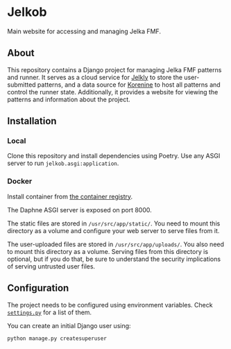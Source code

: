 # Jelkob

Main website for accessing and managing Jelka FMF.

## About

This repository contains a Django project for managing Jelka FMF patterns and runner.
It serves as a cloud service for [Jelkly](https://github.com/Jelka-FMF/Jelkly) to store
the user-submitted patterns, and a data source for [Korenine](https://github.com/Jelka-FMF/Korenine)
to host all patterns and control the runner state. Additionally, it provides a website
for viewing the patterns and information about the project.

## Installation

### Local

Clone this repository and install dependencies using Poetry.
Use any ASGI server to run `jelkob.asgi:application`.

### Docker

Install container from [the container registry](https://github.com/Jelka-FMF/Jelkob/pkgs/container/jelkob).

The Daphne ASGI server is exposed on port 8000.

The static files are stored in `/usr/src/app/static/`. You need to mount this directory
as a volume and configure your web server to serve files from it.

The user-uploaded files are stored in `/usr/src/app/uploads/`. You also need to mount
this directory as a volume. Serving files from this directory is optional, but if you do
that, be sure to understand the security implications of serving untrusted user files.

## Configuration

The project needs to be configured using environment variables.
Check [`settings.py`](jelkob/settings.py) for a list of them.

You can create an initial Django user using:

```shell
python manage.py createsuperuser
```
